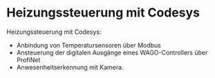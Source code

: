 # Heizungssteuerung mit Codesys

Heizungssteuerung mit Codesys:

* Anbindung von Temperatursensoren über Modbus
* Ansteuerung der digitalen Ausgänge eines WAGO-Controllers über ProfiNet
* Anwesenheitserkennung mit Kamera.
